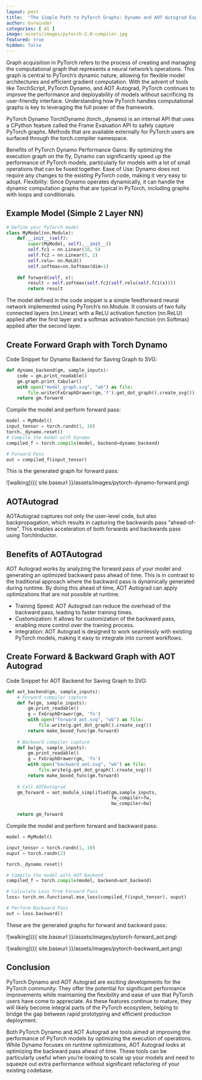 ```yaml
---
layout: post
title:  "The Simple Path to PyTorch Graphs: Dynamo and AOT Autograd Explained"
author: Gurwinder
categories: [ AI ]
image: assets/images/pytorch-2.0-compiler.jpg
featured: true
hidden: false
---
```

Graph acquisition in PyTorch refers to the process of creating and managing the computational graph that represents a neural network’s operations. This graph is central to PyTorch’s dynamic nature, allowing for flexible model architectures and efficient gradient computation. With the advent of tools like TorchScript, PyTorch Dynamo, and AOT Autograd, PyTorch continues to improve the performance and deployability of models without sacrificing its user-friendly interface. Understanding how PyTorch handles computational graphs is key to leveraging the full power of the framework.

PyTorch Dynamo
TorchDynamo (torch._dynamo) is an internal API that uses a CPython feature called the Frame Evaluation API to safely capture PyTorch graphs. Methods that are available externally for PyTorch users are surfaced through the torch.compiler namespace.

Benefits of PyTorch Dynamo
Performance Gains: By optimizing the execution graph on the fly, Dynamo can significantly speed up the performance of PyTorch models, particularly for models with a lot of small operations that can be fused together.
Ease of Use: Dynamo does not require any changes to the existing PyTorch code, making it very easy to adopt.
Flexibility: Since Dynamo operates dynamically, it can handle the dynamic computation graphs that are typical in PyTorch, including graphs with loops and conditionals.

## Example Model (Simple 2 Layer NN)

```python
# Define your PyTorch model
class MyModel(nn.Module):
    def __init__(self):
        super(MyModel, self).__init__()
        self.fc1 = nn.Linear(10, 5)
        self.fc2 = nn.Linear(5, 2)
        self.relu= nn.ReLU()
        self.softmax=nn.Softmax(dim=1)
    
    def forward(self, x):
        result = self.softmax(self.fc2(self.relu(self.fc1(x))))
        return result
```

The model defined in the code snippet is a simple feedforward neural network implemented using PyTorch’s nn.Module. It consists of two fully connected layers (nn.Linear) with a ReLU activation function (nn.ReLU) applied after the first layer and a softmax activation function (nn.Softmax) applied after the second layer.

## Create Forward Graph with Torch Dynamo
Code Snippet for Dynamo Backend for Saving Graph to SVG:

```python
def dynamo_backend(gm, sample_inputs):
    code = gm.print_readable()
    gm.graph.print_tabular()
    with open("model_graph.svg", "wb") as file:
        file.write(FxGraphDrawer(gm,'f').get_dot_graph().create_svg())
    return gm.forward
```
Compile the model and perform forward pass:

```python
model = MyModel()
input_tensor = torch.randn(1, 10)
torch._dynamo.reset()
# Compile the model with Dynamo
compiled_f = torch.compile(model, backend=dynamo_backend)

# Forward Pass
out = compiled_f(input_tensor)
```
This is the generated graph for forward pass:

![walking]({{ site.baseurl }}/assets/images/pytorch-dynamo-forward.png)

## AOTAutograd
AOTAutograd captures not only the user-level code, but also backpropagation, which results in capturing the backwards pass “ahead-of-time”. This enables acceleration of both forwards and backwards pass using TorchInductor.


## Benefits of AOTAutograd
AOT Autograd works by analyzing the forward pass of your model and generating an optimized backward pass ahead of time. This is in contrast to the traditional approach where the backward pass is dynamically generated during runtime. By doing this ahead of time, AOT Autograd can apply optimizations that are not possible at runtime.

* Training Speed: AOT Autograd can reduce the overhead of the backward pass, leading to faster training times.
* Customization: It allows for customization of the backward pass, enabling more control over the training process.
* Integration: AOT Autograd is designed to work seamlessly with existing PyTorch models, making it easy to integrate into current workflows.

## Create Forward & Backward Graph with AOT Autograd
Code Snippet for AOT Backend for Saving Graph to SVG:

```python
def aot_backend(gm, sample_inputs): 
    # Forward compiler capture
    def fw(gm, sample_inputs):
        gm.print_readable()
        g = FxGraphDrawer(gm, 'fn')
        with open("forward_aot.svg", "wb") as file:
            file.write(g.get_dot_graph().create_svg())
        return make_boxed_func(gm.forward)
    
    # Backward compiler capture
    def bw(gm, sample_inputs):
        gm.print_readable()
        g = FxGraphDrawer(gm, 'fn')
        with open("backward_aot.svg", "wb") as file:
            file.write(g.get_dot_graph().create_svg())
        return make_boxed_func(gm.forward)
    
    # Call AOTAutograd
    gm_forward = aot_module_simplified(gm,sample_inputs,
                                       fw_compiler=fw,
                                       bw_compiler=bw)

    return gm_forward
```
Compile the model and perform forward and backward pass:

```python
model = MyModel()

input_tensor = torch.randn(1, 10)
ouput = torch.randn(2)

torch._dynamo.reset()

# Compile the model with AOT Backend
compiled_f = torch.compile(model, backend=aot_backend)

# Calculate Loss from Forward Pass
loss= torch.nn.functional.mse_loss(compiled_f(input_tensor), ouput)

# Perform Backward Pass
out = loss.backward()
```

These are the generated graphs for forward and backward pass:

![walking]({{ site.baseurl }}/assets/images/pytorch-forward_aot.png)

![walking]({{ site.baseurl }}/assets/images/pytorch-backward_aot.png)

## Conclusion
PyTorch Dynamo and AOT Autograd are exciting developments for the PyTorch community. They offer the potential for significant performance improvements while maintaining the flexibility and ease of use that PyTorch users have come to appreciate. As these features continue to mature, they will likely become integral parts of the PyTorch ecosystem, helping to bridge the gap between rapid prototyping and efficient production deployment.

Both PyTorch Dynamo and AOT Autograd are tools aimed at improving the performance of PyTorch models by optimizing the execution of operations. While Dynamo focuses on runtime optimizations, AOT Autograd looks at optimizing the backward pass ahead of time. These tools can be particularly useful when you’re looking to scale up your models and need to squeeze out extra performance without significant refactoring of your existing codebase.